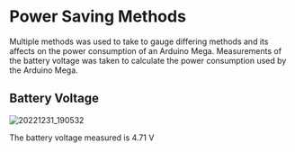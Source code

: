 # Power Saving Methods

Multiple methods was used to take to gauge differing methods and its affects on the power consumption of an Arduino Mega. Measurements of the battery voltage was taken to calculate the power consumption used by the Arduino Mega.

## Battery Voltage
![20221231_190532](https://user-images.githubusercontent.com/116183995/210134499-1ad11ae6-9a1d-4a2c-aea7-13c3ca04fde1.jpg)

The battery voltage measured is 4.71 V

